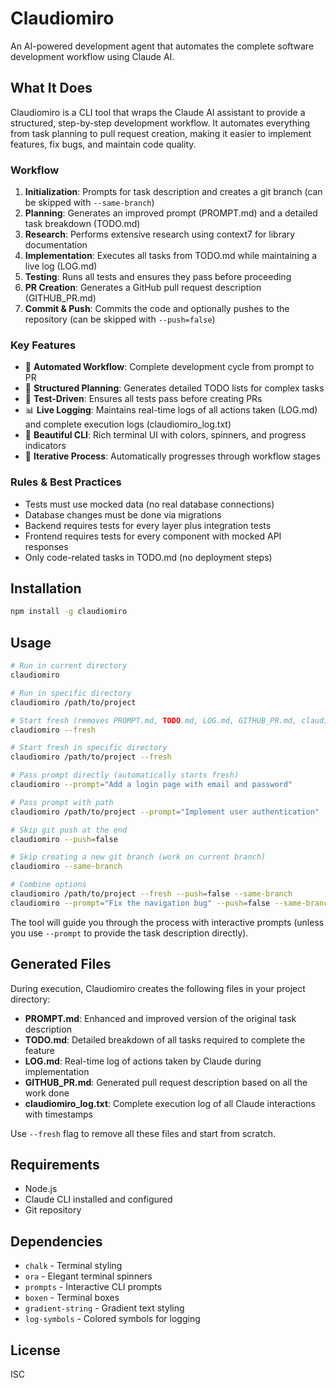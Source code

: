 # Claudiomiro

An AI-powered development agent that automates the complete software development workflow using Claude AI.

## What It Does

Claudiomiro is a CLI tool that wraps the Claude AI assistant to provide a structured, step-by-step development workflow. It automates everything from task planning to pull request creation, making it easier to implement features, fix bugs, and maintain code quality.

### Workflow

1. **Initialization**: Prompts for task description and creates a git branch (can be skipped with `--same-branch`)
2. **Planning**: Generates an improved prompt (PROMPT.md) and a detailed task breakdown (TODO.md)
3. **Research**: Performs extensive research using context7 for library documentation
4. **Implementation**: Executes all tasks from TODO.md while maintaining a live log (LOG.md)
5. **Testing**: Runs all tests and ensures they pass before proceeding
6. **PR Creation**: Generates a GitHub pull request description (GITHUB_PR.md)
7. **Commit & Push**: Commits the code and optionally pushes to the repository (can be skipped with `--push=false`)

### Key Features

- 🤖 **Automated Workflow**: Complete development cycle from prompt to PR
- 📝 **Structured Planning**: Generates detailed TODO lists for complex tasks
- 🧪 **Test-Driven**: Ensures all tests pass before creating PRs
- 📊 **Live Logging**: Maintains real-time logs of all actions taken (LOG.md) and complete execution logs (claudiomiro_log.txt)
- 🎨 **Beautiful CLI**: Rich terminal UI with colors, spinners, and progress indicators
- 🔄 **Iterative Process**: Automatically progresses through workflow stages

### Rules & Best Practices

- Tests must use mocked data (no real database connections)
- Database changes must be done via migrations
- Backend requires tests for every layer plus integration tests
- Frontend requires tests for every component with mocked API responses
- Only code-related tasks in TODO.md (no deployment steps)

## Installation

```bash
npm install -g claudiomiro
```

## Usage

```bash
# Run in current directory
claudiomiro

# Run in specific directory
claudiomiro /path/to/project

# Start fresh (removes PROMPT.md, TODO.md, LOG.md, GITHUB_PR.md, claudiomiro_log.txt)
claudiomiro --fresh

# Start fresh in specific directory
claudiomiro /path/to/project --fresh

# Pass prompt directly (automatically starts fresh)
claudiomiro --prompt="Add a login page with email and password"

# Pass prompt with path
claudiomiro /path/to/project --prompt="Implement user authentication"

# Skip git push at the end
claudiomiro --push=false

# Skip creating a new git branch (work on current branch)
claudiomiro --same-branch

# Combine options
claudiomiro /path/to/project --fresh --push=false --same-branch
claudiomiro --prompt="Fix the navigation bug" --push=false --same-branch
```

The tool will guide you through the process with interactive prompts (unless you use `--prompt` to provide the task description directly).

## Generated Files

During execution, Claudiomiro creates the following files in your project directory:

- **PROMPT.md**: Enhanced and improved version of the original task description
- **TODO.md**: Detailed breakdown of all tasks required to complete the feature
- **LOG.md**: Real-time log of actions taken by Claude during implementation
- **GITHUB_PR.md**: Generated pull request description based on all the work done
- **claudiomiro_log.txt**: Complete execution log of all Claude interactions with timestamps

Use `--fresh` flag to remove all these files and start from scratch.

## Requirements

- Node.js
- Claude CLI installed and configured
- Git repository

## Dependencies

- `chalk` - Terminal styling
- `ora` - Elegant terminal spinners
- `prompts` - Interactive CLI prompts
- `boxen` - Terminal boxes
- `gradient-string` - Gradient text styling
- `log-symbols` - Colored symbols for logging

## License

ISC

